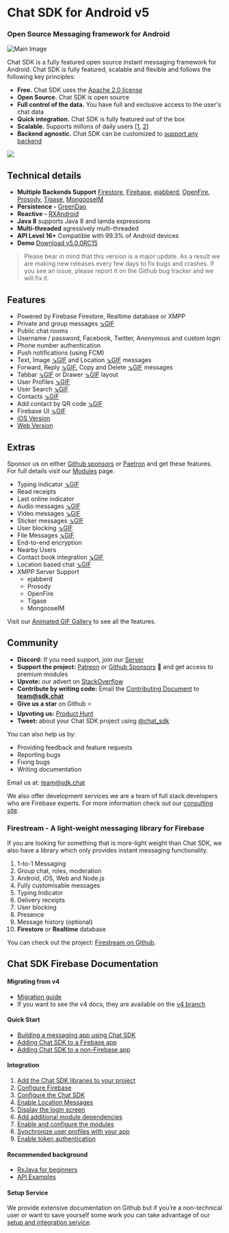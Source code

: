 # Chat SDK for Android v5
### Open Source Messaging framework for Android

![Main Image](https://media.giphy.com/media/L05Bq9WHSP3PUH6uTF/giphy.gif)

Chat SDK is a fully featured open source instant messaging framework for Android. Chat SDK is fully featured, scalable and flexible and follows the following key principles:

- **Free.** Chat SDK uses the [Apache 2.0 license](https://www.apache.org/licenses/LICENSE-2.0)
- **Open Source.** Chat SDK is open source
- **Full control of the data.** You have full and exclusive access to the user's chat data
- **Quick integration.** Chat SDK is fully featured out of the box
- **Scalable.** Supports millons of daily users [[1](https://firebase.google.com/docs/database/usage/limits), [2](https://blog.process-one.net/ejabberd-massive-scalability-1node-2-million-concurrent-users/)]
- **Backend agnostic.** Chat SDK can be customized to [support any backend](https://hackmd.io/@dyR2Vn0UTFaO8tZjyiJyHw/SJUgMoJTU) 

[![](https://raw.githubusercontent.com/chat-sdk/chat-sdk-android/master/graphics/chat-sdk-play.png)](https://i.diawi.com/PrtX9S)

## Technical details

- **Multiple Backends Support** [Firestore](https://firebase.google.com/), [Firebase](https://firebase.google.com/), [ejabberd](https://www.ejabberd.im/), [OpenFire](https://www.igniterealtime.org/projects/openfire/), [Prosody](https://prosody.im/), [Tigase](https://tigase.net/), [MongooseIM](https://mongooseim.readthedocs.io/en/latest/)
- **Persistence -** [GreenDao](http://greenrobot.org/greendao/)
- **Reactive -** [RXAndroid](https://github.com/ReactiveX/RxAndroid)
- **Java 8** supports Java 8 and lamda expressions
- **Multi-threaded** agressively multi-threaded
- **API Level 16+** Compatible with 99.3% of Android devices
- **Demo** [Download v5.0.0RC15](https://i.diawi.com/PrtX9S)

> Please bear in mind that this version is a major update. As a result we are making new releases every few days to fix bugs and crashes. If you see an issue, please report it on the Github bug tracker and we will fix it. 

## Features

- Powered by Firebase Firestore, Realtime database or XMPP
- Private and group messages [⇘GIF](https://giphy.com/gifs/chat-sdk-group-chat-l10OaBC7ce7zaJKvDe)
- Public chat rooms
- Username / password, Facebook, Twitter, Anonymous and custom login
- Phone number authentication
- Push notifications (using FCM)
- Text, Image [⇘GIF](https://giphy.com/gifs/chat-sdk-image-message-MXLfUgTh3LFjVzC1BV) and Location [⇘GIF](https://giphy.com/gifs/chat-sdk-location-message-gM0wVTbTnG0H8JQuBS) messages
- Forward, Reply [⇘GIF](https://giphy.com/gifs/hQpGyo24gxYFqLPj2E), Copy and Delete [⇘GIF](https://giphy.com/gifs/iD616avkpifElZ6IRl) messages
- Tabbar [⇘GIF](https://giphy.com/gifs/chat-sdk-tabbar-ln715cYWiX9yYVEkCm) or Drawer [⇘GIF](https://giphy.com/gifs/eNRDygZZ7q9n4Yqk3b) layout
- User Profiles [⇘GIF](https://giphy.com/gifs/profile-chat-sdk-UVZIcvzSjBy6ZrJq7E)
- User Search [⇘GIF](https://giphy.com/gifs/search-chat-sdk-ducLm14OeuX0pUzVEl)
- Contacts [⇘GIF](https://giphy.com/gifs/profile-chat-sdk-UVZIcvzSjBy6ZrJq7E)
- Add contact by QR code [⇘GIF](https://giphy.com/gifs/jOnq7hTrHMFEHJDbim)
- Firebase UI [⇘GIF](https://giphy.com/gifs/chat-sdk-firebase-ui-hrps78wBSz49QXbuv3)
- [iOS Version](https://github.com/chat-sdk/chat-sdk-ios)
- [Web Version](https://github.com/chat-sdk/chat-sdk-web)

## Extras

Sponsor us on either [Github sponsors](https://github.com/sponsors/chat-sdk) or [Paetron](https://www.patreon.com/chatsdk) and get these features. For full details visit our [Modules](https://hackmd.io/@dyR2Vn0UTFaO8tZjyiJyHw/ryODENucU) page.

- Typing indicator [⇘GIF](https://giphy.com/gifs/typing-chat-sdk-KxcLVS0IFrRtsM2OjR)
- Read receipts
- Last online indicator
- Audio messages [⇘GIF](https://giphy.com/gifs/hQPw2GZ7dXKlnW8gBb)
- Video messages [⇘GIF](https://giphy.com/gifs/chat-sdk-video-message-U72VXhWW9wIdMcRX4D)
- Sticker messages [⇘GIF](https://giphy.com/gifs/chat-sdk-LmlI3CJtrHhhTkVGAY)
- User blocking [⇘GIF](https://giphy.com/gifs/blocking-chat-sdk-SSiqIHMBddhbyt5US9)
- File Messages [⇘GIF](https://giphy.com/gifs/chat-sdk-file-message-ihAaHtT8POJElt47A7)
- End-to-end encryption
- Nearby Users
- Contact book integration [⇘GIF](https://giphy.com/gifs/TgbLHgDIwcuGX9SDuV)
- Location based chat [⇘GIF](https://giphy.com/gifs/chat-sdk-nearby-users-J5qXSwAhkjLx0Aqk4O)
- XMPP Server Support
	- ejabberd
	- Prosody
	- OpenFire
	- Tigase
	- MongooseIM

Visit our [Animated GIF Gallery](https://giphy.com/channel/chat-sdk) to see all the features.

## Community

+ **Discord:** If you need support, join our [Server](https://discord.gg/abT5BM4)
+ **Support the project:** [Patreon](https://www.patreon.com/chatsdk) or [Github Sponsors](https://github.com/sponsors/chat-sdk) 🙏 and get access to premium modules
+ **Upvote:** our advert on [StackOverflow](https://meta.stackoverflow.com/questions/394409/open-source-advertising-1h-2020/396154#396154)
+ **Contribute by writing code:** Email the [Contributing
Document](https://github.com/chat-sdk/chat-sdk-ios/blob/master/CONTRIBUTING.md) to [**team@sdk.chat**](mailto:team@sdk.chat)
+ **Give us a star** on Github ⭐
+ **Upvoting us:** [Product Hunt](https://www.producthunt.com/posts/chat-sdk)
+ **Tweet:** about your Chat SDK project using [@chat_sdk](https://mobile.twitter.com/chat_sdk) 

You can also help us by:

+ Providing feedback and feature requests
+ Reporting bugs
+ Fixing bugs
+ Writing documentation

Email us at: [team@sdk.chat](mailto:team@sdk.chat)

We also offer development services we are a team of full stack developers who are Firebase experts.
For more information check out our [consulting site](https://chat-sdk.github.io/hire-us/). 

### Firestream - A light-weight messaging library for Firebase

If you are looking for something that is more-light weight than Chat SDK, we also have a library which only provides instant messaging functionality. 

1. 1-to-1 Messaging
2. Group chat, roles, moderation
3. Android, iOS, Web and Node.js
2. Fully customisable messages
3. Typing Indicator
4. Delivery receipts
5. User blocking
6. Presence
7. Message history (optional)
7. **Firestore** or **Realtime** database

You can check out the project: [Firestream on Github](https://github.com/chat-sdk/firestream-android). 

## Chat SDK Firebase Documentation

#### Migrating from v4

- [Migration guide](https://hackmd.io/@dyR2Vn0UTFaO8tZjyiJyHw/SJLWjxdcL)
- If you want to see the v4 docs, they are available on the [v4 branch](https://github.com/chat-sdk/chat-sdk-android/tree/v4)

#### Quick Start

- [Building a messaging app using Chat SDK](https://hackmd.io/iBIxiQ24RDiMY-W76DomfA#Building-a-messaging-app-using-Chat-SDK)
- [Adding Chat SDK to a Firebase app](https://hackmd.io/iBIxiQ24RDiMY-W76DomfA#Add-the-Chat-SDK-to-a-Firebase-app)
- [Adding Chat SDK to a non-Firebase app](https://hackmd.io/iBIxiQ24RDiMY-W76DomfA#Add-the-Chat-SDK-to-a-non-Firebase-app)

#### Integration

1. [Add the Chat SDK libraries to your project](https://hackmd.io/@dyR2Vn0UTFaO8tZjyiJyHw/B1S2tXdqL)
2. [Configure Firebase](https://hackmd.io/@dyR2Vn0UTFaO8tZjyiJyHw/BkvpPKFqI)
3. [Configure the Chat SDK](https://hackmd.io/@dyR2Vn0UTFaO8tZjyiJyHw/Hke7KN_qI)
4. [Enable Location Messages](https://hackmd.io/@dyR2Vn0UTFaO8tZjyiJyHw/rkyHX76hU)
5. [Display the login screen](https://hackmd.io/@dyR2Vn0UTFaO8tZjyiJyHw/HJzwrrO5L)
6. [Add additional module dependencies](https://hackmd.io/@dyR2Vn0UTFaO8tZjyiJyHw/Bkpy076hL)
7. [Enable and configure the modules](https://hackmd.io/@dyR2Vn0UTFaO8tZjyiJyHw/BJSBZ5t5U)
8. [Synchronize user profiles with your app](https://hackmd.io/@dyR2Vn0UTFaO8tZjyiJyHw/ByPlWV6h8)
9. [Enable token authentication](https://hackmd.io/@dyR2Vn0UTFaO8tZjyiJyHw/H18dFBRhL)

<!--
#### Customization

- Chat SDK Configuration 
- UI Customization
- Using Chat SDK UI components
- Customizing Chat SDK UI Components
- Custom Authentication using token
- Chat SDK API

-->

#### Recommended background

- [RxJava for beginners](https://medium.com/@factoryhr/understanding-java-rxjava-for-beginners-5eacb8de12ca)
- [API Examples](https://github.com/chat-sdk/chat-sdk-android/tree/master/chat-sdk-demo/src/main/java/sdk/chat/demo/examples/api)

#### Setup Service

We provide extensive documentation on Github but if you’re a non-technical user or want to save yourself some work you can take advantage of our [setup and integration service](http://chatsdk.co/downloads/chat-sdk-setup-service/).
